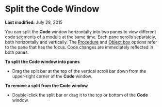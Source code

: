 
# Split the Code Window

 **Last modified:** July 28, 2015

You can split the  **Code** window horizontally into two panes to view different code segments of a [module](b8bdf64f-5920-1ae9-16d0-b26d09524a30.md) at the same time. Each pane scrolls separately, both horizontally and vertically. The [Procedure](b8bdf64f-5920-1ae9-16d0-b26d09524a30.md) and [Object box](b8bdf64f-5920-1ae9-16d0-b26d09524a30.md) options refer to the pane that has the focus. Code changes are immediately reflected in both panes.

 **To split the Code window into panes**



- Drag the split bar at the top of the vertical scroll bar down from the upper-right corner of the  **Code** window.
    

 **To remove a split from the Code window**


- Double-click the split bar or drag it to the top or bottom of the  **Code** window.
    


